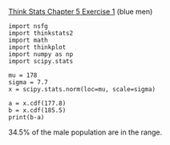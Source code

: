 [Think Stats Chapter 5 Exercise 1](http://greenteapress.com/thinkstats2/html/thinkstats2006.html#toc50) (blue men)

```
import nsfg
import thinkstats2
import math
import thinkplot
import numpy as np
import scipy.stats

mu = 178
sigma = 7.7
x = scipy.stats.norm(loc=mu, scale=sigma)

a = x.cdf(177.8)
b = x.cdf(185.5)
print(b-a)
```

34.5% of the male population are in the range.
